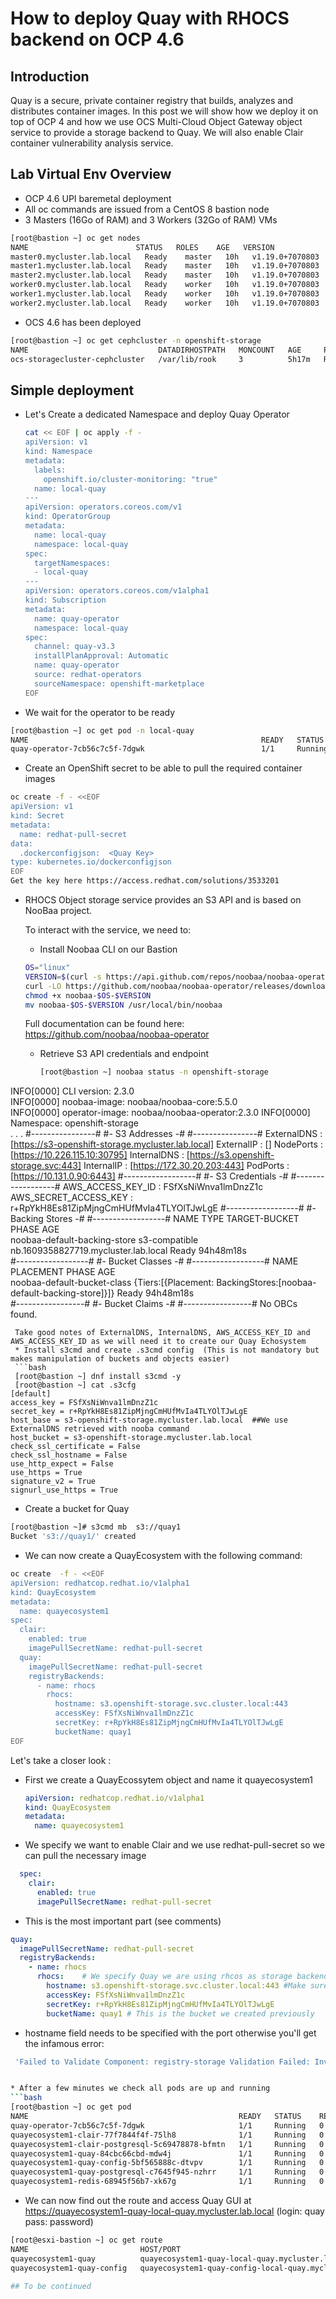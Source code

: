 # How to deploy Quay with RHOCS backend on OCP 4.6



## Introduction
Quay is a secure, private container registry that builds, analyzes and distributes container images. In this post we will show how we deploy it on top of OCP 4 and how we use OCS Multi-Cloud Object Gateway object service to provide a storage backend to Quay. We will also enable Clair container vulnerability analysis service.




## Lab Virtual Env Overview
* OCP 4.6 UPI baremetal deployment
* All oc commands are issued from a CentOS 8 bastion node
* 3 Masters (16Go of RAM) and 3 Workers (32Go of RAM) VMs
```bash
[root@bastion ~] oc get nodes
NAME                        STATUS   ROLES    AGE   VERSION
master0.mycluster.lab.local   Ready    master   10h   v1.19.0+7070803
master1.mycluster.lab.local   Ready    master   10h   v1.19.0+7070803
master2.mycluster.lab.local   Ready    master   10h   v1.19.0+7070803
worker0.mycluster.lab.local   Ready    worker   10h   v1.19.0+7070803
worker1.mycluster.lab.local   Ready    worker   10h   v1.19.0+7070803
worker2.mycluster.lab.local   Ready    worker   10h   v1.19.0+7070803
```
* OCS 4.6 has been deployed
 ```bash
 [root@bastion ~] oc get cephcluster -n openshift-storage
NAME                             DATADIRHOSTPATH   MONCOUNT   AGE     PHASE   MESSAGE                        HEALTH
ocs-storagecluster-cephcluster   /var/lib/rook     3          5h17m   Ready   Cluster created successfully   HEALTH_OK

 ```

## Simple deployment
* Let's  Create a dedicated Namespace and deploy Quay Operator
  ```bash
  cat << EOF | oc apply -f -
  apiVersion: v1
  kind: Namespace
  metadata:
    labels:
      openshift.io/cluster-monitoring: "true"
    name: local-quay
  ---
  apiVersion: operators.coreos.com/v1
  kind: OperatorGroup
  metadata:
    name: local-quay
    namespace: local-quay
  spec:
    targetNamespaces:
    - local-quay
  ---
  apiVersion: operators.coreos.com/v1alpha1
  kind: Subscription
  metadata:
    name: quay-operator
    namespace: local-quay
  spec:
    channel: quay-v3.3
    installPlanApproval: Automatic
    name: quay-operator
    source: redhat-operators
    sourceNamespace: openshift-marketplace
  EOF

* We wait for the operator to be ready
```bash
[root@bastion ~] oc get pod -n local-quay
NAME                                                    READY   STATUS    RESTARTS   AGE
quay-operator-7cb56c7c5f-7dgwk                          1/1     Running   0          6s
```

* Create an OpenShift secret to be able to pull the required container images
```bash
oc create -f - <<EOF
apiVersion: v1
kind: Secret
metadata:
  name: redhat-pull-secret
data:
  .dockerconfigjson:  <Quay Key>
type: kubernetes.io/dockerconfigjson
EOF
Get the key here https://access.redhat.com/solutions/3533201
```


* RHOCS Object storage service provides an S3 API and is based on NooBaa project.

  To interact with the service, we need to:

  * Install Noobaa CLI on our Bastion

   ```bash
   OS="linux"
   VERSION=$(curl -s https://api.github.com/repos/noobaa/noobaa-operator/releases/latest | jq -r '.name')
   curl -LO https://github.com/noobaa/noobaa-operator/releases/download/$VERSION/noobaa-$OS-$VERSION
   chmod +x noobaa-$OS-$VERSION
   mv noobaa-$OS-$VERSION /usr/local/bin/noobaa
    ```
    Full documentation can be found here: https://github.com/noobaa/noobaa-operator

  * Retrieve S3 API credentials and endpoint
    ```bash
    [root@bastion ~] noobaa status -n openshift-storage
INFO[0000] CLI version: 2.3.0                           
INFO[0000] noobaa-image: noobaa/noobaa-core:5.5.0       
INFO[0000] operator-image: noobaa/noobaa-operator:2.3.0
INFO[0000] Namespace: openshift-storage                 
 .
 .
 .
#----------------#
#- S3 Addresses -#
#----------------#
ExternalDNS : [https://s3-openshift-storage.mycluster.lab.local]
ExternalIP  : []
NodePorts   : [https://10.226.115.10:30795]
InternalDNS : [https://s3.openshift-storage.svc:443]
InternalIP  : [https://172.30.20.203:443]
PodPorts    : [https://10.131.0.90:6443]
#------------------#
#- S3 Credentials -#
#------------------#
AWS_ACCESS_KEY_ID     : FSfXsNiWnva1lmDnzZ1c
AWS_SECRET_ACCESS_KEY : r+RpYkH8Es81ZipMjngCmHUfMvIa4TLYOlTJwLgE
#------------------#
#- Backing Stores -#
#------------------#
NAME                           TYPE            TARGET-BUCKET                             PHASE   AGE         
noobaa-default-backing-store   s3-compatible   nb.1609358827719.mycluster.lab.local   Ready   94h48m18s   
#------------------#
#- Bucket Classes -#
#------------------#
NAME                          PLACEMENT                                                             PHASE   AGE         
noobaa-default-bucket-class   {Tiers:[{Placement: BackingStores:[noobaa-default-backing-store]}]}   Ready   94h48m18s   
#-----------------#
#- Bucket Claims -#
#-----------------#
No OBCs found.
```
 Take good notes of ExternalDNS, InternalDNS, AWS_ACCESS_KEY_ID and AWS_ACCESS_KEY_ID as we will need it to create our Quay Echosystem
 * Install s3cmd and create .s3cmd config  (This is not mandatory but makes manipulation of buckets and objects easier)
 ```bash
 [root@bastion ~] dnf install s3cmd -y
 [root@bastion ~] cat .s3cfg
[default]
access_key = FSfXsNiWnva1lmDnzZ1c
secret_key = r+RpYkH8Es81ZipMjngCmHUfMvIa4TLYOlTJwLgE
host_base = s3-openshift-storage.mycluster.lab.local  ##We use ExternalDNS retrieved with nooba command
host_bucket = s3-openshift-storage.mycluster.lab.local
check_ssl_certificate = False
check_ssl_hostname = False
use_http_expect = False
use_https = True
signature_v2 = True
signurl_use_https = True
```
 * Create a bucket for Quay
 ```bash
 [root@bastion ~]# s3cmd mb  s3://quay1
 Bucket 's3://quay1/' created
```

* We can now create a QuayEcosystem with the following command:
```bash
oc create  -f - <<EOF
apiVersion: redhatcop.redhat.io/v1alpha1
kind: QuayEcosystem
metadata:
  name: quayecosystem1
spec:
  clair:
    enabled: true
    imagePullSecretName: redhat-pull-secret
  quay:
    imagePullSecretName: redhat-pull-secret
    registryBackends:
      - name: rhocs
        rhocs:
          hostname: s3.openshift-storage.svc.cluster.local:443
          accessKey: FSfXsNiWnva1lmDnzZ1c
          secretKey: r+RpYkH8Es81ZipMjngCmHUfMvIa4TLYOlTJwLgE
          bucketName: quay1
EOF
```

 Let's take a closer look :

 * First we create a QuayEcossytem object and name it quayecosystem1

   ```yaml
   apiVersion: redhatcop.redhat.io/v1alpha1
   kind: QuayEcosystem
   metadata:
     name: quayecosystem1
   ```

 * We specify we want to enable Clair and we use redhat-pull-secret so we can pull the necessary image
 ```yaml
   spec:
     clair:
       enabled: true
       imagePullSecretName: redhat-pull-secret
 ```

 * This is the most important part (see comments)
 ```yaml
 quay:
   imagePullSecretName: redhat-pull-secret
   registryBackends:
     - name: rhocs
       rhocs:    # We specify Quay we are using rhcos as storage backend
         hostname: s3.openshift-storage.svc.cluster.local:443 #Make sure InternalDNS and Port are specified here
         accessKey: FSfXsNiWnva1lmDnzZ1c
         secretKey: r+RpYkH8Es81ZipMjngCmHUfMvIa4TLYOlTJwLgE
         bucketName: quay1 # This is the bucket we created previously
```         

   * hostname field needs to be specified with the port otherwise you'll get the infamous error:
   ```bash
    'Failed to Validate Component: registry-storage Validation Failed: Invalid storage configuration: rhocs: [SSL: CERTIFICATE_VERIFY_FAILED] certificate verify failed (_ssl.c:727)'    


* After a few minutes we check all pods are up and running
```bash
[root@bastion ~] oc get pod
NAME                                               READY   STATUS    RESTARTS   AGE
quay-operator-7cb56c7c5f-7dgwk                     1/1     Running   0          4d5h
quayecosystem1-clair-77f7844f4f-75lh8              1/1     Running   0          3h7m
quayecosystem1-clair-postgresql-5c69478878-bfmtn   1/1     Running   0          3h7m
quayecosystem1-quay-84cbc66cbd-mdw4j               1/1     Running   0          3h8m
quayecosystem1-quay-config-5bf565888c-dtvpv        1/1     Running   0          3h9m
quayecosystem1-quay-postgresql-c7645f945-nzhrr     1/1     Running   0          3h9m
quayecosystem1-redis-68945f56b7-xk67g              1/1     Running   0          3h10m
```
* We can now find out the route and access Quay GUI at https://quayecosystem1-quay-local-quay.mycluster.lab.local (login: quay pass: password)
```bash
[root@esxi-bastion ~] oc get route
NAME                         HOST/PORT                                                      PATH   SERVICES                     PORT   TERMINATION            WILDCARD
quayecosystem1-quay          quayecosystem1-quay-local-quay.mycluster.lab.local                 quayecosystem1-quay          8443   passthrough/Redirect   None
quayecosystem1-quay-config   quayecosystem1-quay-config-local-quay.mycluster.lab.local          quayecosystem1-quay-config   8443   passthrough/Redirect   None

## To be continued
